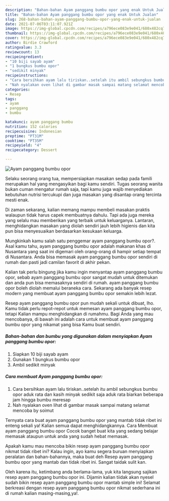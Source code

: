 ```yaml
---
description: "Bahan-bahan Ayam panggang bumbu opor yang enak Untuk Jualan"
title: "Bahan-bahan Ayam panggang bumbu opor yang enak Untuk Jualan"
slug: 268-bahan-bahan-ayam-panggang-bumbu-opor-yang-enak-untuk-jualan
date: 2021-07-06T03:11:07.921Z
image: https://img-global.cpcdn.com/recipes/a796ece083e9e041/680x482cq70/ayam-panggang-bumbu-opor-foto-resep-utama.jpg
thumbnail: https://img-global.cpcdn.com/recipes/a796ece083e9e041/680x482cq70/ayam-panggang-bumbu-opor-foto-resep-utama.jpg
cover: https://img-global.cpcdn.com/recipes/a796ece083e9e041/680x482cq70/ayam-panggang-bumbu-opor-foto-resep-utama.jpg
author: Birdie Crawford
ratingvalue: 3.3
reviewcount: 13
recipeingredient:
- "10 biji sayab ayam"
- "1 bungkus bumbu opor"
- "sedikit minyak"
recipeinstructions:
- "Cara bersihkan ayam lalu tiriskan..setelah itu ambil sebungkus bumbu opor aduk rata dan kasih minyak sedikit saja aduk rata biarkan beberapa jam hingga bumbu meresap"
- "Nah nyalakan oven lihat di gambar masak sampai matang selamat mencoba by soimut"
categories:
- Resep
tags:
- ayam
- panggang
- bumbu

katakunci: ayam panggang bumbu 
nutrition: 152 calories
recipecuisine: Indonesian
preptime: "PT31M"
cooktime: "PT35M"
recipeyield: "4"
recipecategory: Dessert

---
```



![Ayam panggang bumbu opor](https://img-global.cpcdn.com/recipes/a796ece083e9e041/680x482cq70/ayam-panggang-bumbu-opor-foto-resep-utama.jpg)

Selaku seorang orang tua, mempersiapkan masakan sedap pada famili merupakan hal yang mengasyikan bagi kamu sendiri. Tugas seorang  wanita bukan cuman mengatur rumah saja, tapi kamu juga wajib menyediakan kebutuhan nutrisi tercukupi dan juga masakan yang disantap orang tercinta mesti enak.

Di zaman  sekarang, kalian memang mampu membeli masakan praktis walaupun tidak harus capek membuatnya dahulu. Tapi ada juga mereka yang selalu mau memberikan yang terbaik untuk keluarganya. Lantaran, menghidangkan masakan yang diolah sendiri jauh lebih higienis dan kita pun bisa menyesuaikan berdasarkan kesukaan keluarga. 



Mungkinkah kamu salah satu penggemar ayam panggang bumbu opor?. Asal kamu tahu, ayam panggang bumbu opor adalah makanan khas di Nusantara yang saat ini digemari oleh orang-orang di hampir setiap tempat di Nusantara. Anda bisa memasak ayam panggang bumbu opor sendiri di rumah dan pasti jadi camilan favorit di akhir pekan.

Kalian tak perlu bingung jika kamu ingin menyantap ayam panggang bumbu opor, sebab ayam panggang bumbu opor sangat mudah untuk ditemukan dan anda pun bisa memasaknya sendiri di rumah. ayam panggang bumbu opor boleh diolah memalui beraneka cara. Sekarang ada banyak resep modern yang membuat ayam panggang bumbu opor semakin lebih lezat.

Resep ayam panggang bumbu opor pun mudah sekali untuk dibuat, lho. Kamu tidak perlu repot-repot untuk memesan ayam panggang bumbu opor, tetapi Kalian mampu menghidangkan di rumahmu. Bagi Anda yang mau mencobanya, di bawah ini adalah cara untuk membuat ayam panggang bumbu opor yang nikamat yang bisa Kamu buat sendiri.

<!--inarticleads1-->

##### Bahan-bahan dan bumbu yang digunakan dalam menyiapkan Ayam panggang bumbu opor:

1. Siapkan 10 biji sayab ayam
1. Gunakan 1 bungkus bumbu opor
1. Ambil sedikit minyak




<!--inarticleads2-->

##### Cara membuat Ayam panggang bumbu opor:

1. Cara bersihkan ayam lalu tiriskan..setelah itu ambil sebungkus bumbu opor aduk rata dan kasih minyak sedikit saja aduk rata biarkan beberapa jam hingga bumbu meresap
1. Nah nyalakan oven lihat di gambar masak sampai matang selamat mencoba by soimut




Ternyata cara buat ayam panggang bumbu opor yang mantab tidak ribet ini enteng sekali ya! Kalian semua dapat menghidangkannya. Cara Membuat ayam panggang bumbu opor Cocok banget buat kita yang sedang belajar memasak ataupun untuk anda yang sudah hebat memasak.

Apakah kamu mau mencoba bikin resep ayam panggang bumbu opor nikmat tidak ribet ini? Kalau ingin, ayo kamu segera buruan menyiapkan peralatan dan bahan-bahannya, maka buat deh Resep ayam panggang bumbu opor yang mantab dan tidak ribet ini. Sangat taidak sulit kan. 

Oleh karena itu, ketimbang anda berlama-lama, yuk kita langsung sajikan resep ayam panggang bumbu opor ini. Dijamin kalian tiidak akan nyesel sudah bikin resep ayam panggang bumbu opor mantab simple ini! Selamat berkreasi dengan resep ayam panggang bumbu opor nikmat sederhana ini di rumah kalian masing-masing,ya!.

